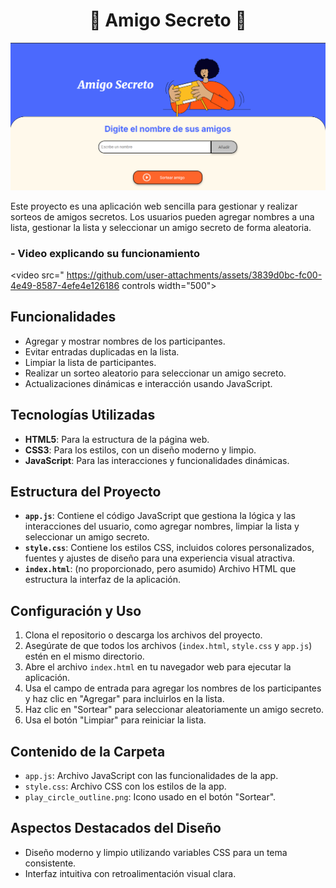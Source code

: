 <div align= "CENTER">

# 💛 Amigo Secreto 💛

</div>
<img src="img/Principal.png">

Este proyecto es una aplicación web sencilla para gestionar y realizar sorteos de amigos secretos. Los usuarios pueden agregar nombres a una lista, gestionar la lista y seleccionar un amigo secreto de forma aleatoria.

### - Video explicando su funcionamiento
<video src="
https://github.com/user-attachments/assets/3839d0bc-fc00-4e49-8587-4efe4e126186 controls width="500">
</video>


## Funcionalidades

- Agregar y mostrar nombres de los participantes.
- Evitar entradas duplicadas en la lista.
- Limpiar la lista de participantes.
- Realizar un sorteo aleatorio para seleccionar un amigo secreto.
- Actualizaciones dinámicas e interacción usando JavaScript.

## Tecnologías Utilizadas

- **HTML5**: Para la estructura de la página web.
- **CSS3**: Para los estilos, con un diseño moderno y limpio.
- **JavaScript**: Para las interacciones y funcionalidades dinámicas.

## Estructura del Proyecto

- **`app.js`**: Contiene el código JavaScript que gestiona la lógica y las interacciones del usuario, como agregar nombres, limpiar la lista y seleccionar un amigo secreto.
- **`style.css`**: Contiene los estilos CSS, incluidos colores personalizados, fuentes y ajustes de diseño para una experiencia visual atractiva.
- **`index.html`**: (no proporcionado, pero asumido) Archivo HTML que estructura la interfaz de la aplicación.

## Configuración y Uso

1. Clona el repositorio o descarga los archivos del proyecto.
2. Asegúrate de que todos los archivos (`index.html`, `style.css` y `app.js`) estén en el mismo directorio.
3. Abre el archivo `index.html` en tu navegador web para ejecutar la aplicación.
4. Usa el campo de entrada para agregar los nombres de los participantes y haz clic en "Agregar" para incluirlos en la lista.
5. Haz clic en "Sortear" para seleccionar aleatoriamente un amigo secreto.
6. Usa el botón "Limpiar" para reiniciar la lista.

## Contenido de la Carpeta

- `app.js`: Archivo JavaScript con las funcionalidades de la app.
- `style.css`: Archivo CSS con los estilos de la app.
- `play_circle_outline.png`: Icono usado en el botón "Sortear".

## Aspectos Destacados del Diseño

- Diseño moderno y limpio utilizando variables CSS para un tema consistente.
- Interfaz intuitiva con retroalimentación visual clara.

